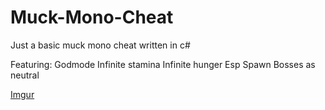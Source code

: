 # Muck-Mono-Cheat
Just a basic muck mono cheat written in c#

Featuring:
Godmode 
Infinite stamina
Infinite hunger
Esp
Spawn Bosses as neutral

[Imgur](https://i.imgur.com/tDQxHOM.png)
